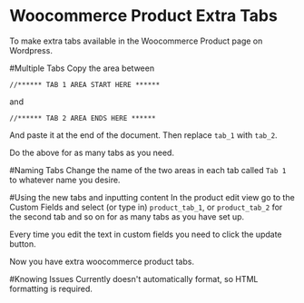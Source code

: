 Woocommerce Product Extra Tabs
==============================

To make extra tabs available in the Woocommerce Product page on Wordpress.

#Multiple Tabs
Copy the area between
```
//****** TAB 1 AREA START HERE ******
```
and
```
//****** TAB 2 AREA ENDS HERE ******
```

And paste it at the end of the document. Then replace ```tab_1``` with ```tab_2```.

Do the above for as many tabs as you need.

#Naming Tabs
Change the name of the two areas in each tab called ```Tab 1``` to whatever name you desire.

#Using the new tabs and inputting content
In the product edit view go to the Custom Fields and select (or type in) ```product_tab_1```, or ```product_tab_2``` for the second tab and so on for as many tabs as you have set up.

Every time you edit the text in custom fields you need to click the update button.

Now you have extra woocommerce product tabs.

#Knowing Issues
Currently doesn't automatically format, so HTML formatting is required.
